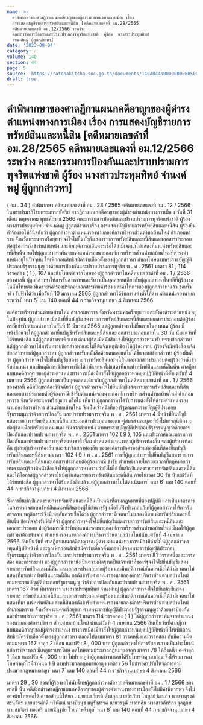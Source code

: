 ```yaml
---
name: >-
  คำพิพากษาของศาลฎีกาแผนกคดีอาญาของผู้ดำรงตำแหน่งทางการเมือง เรื่อง
  การแสดงบัญชีรายการทรัพย์สินและหนี้สิน [คดีหมายเลขดำที่ อม.28/2565
  คดีหมายเลขแดงที่ อม.12/2566 ระหว่าง 
  คณะกรรมการป้องกันและปราบปรามการทุจริตแห่งชาติ  ผู้ร้อง  นางสาวประทุมทิพย์
  จำนงค์หมู่ ผู้ถูกกล่าวหา]
date: '2023-08-04'
category: ก
volume: 140
section: 44
page: 5
source: 'https://ratchakitcha.soc.go.th/documents/140A044N0000000000500.pdf'
draft: true
---
```


# คำพิพากษาของศาลฎีกาแผนกคดีอาญาของผู้ดำรงตำแหน่งทางการเมือง เรื่อง การแสดงบัญชีรายการทรัพย์สินและหนี้สิน [คดีหมายเลขดำที่ อม.28/2565 คดีหมายเลขแดงที่ อม.12/2566 ระหว่าง  คณะกรรมการป้องกันและปราบปรามการทุจริตแห่งชาติ  ผู้ร้อง  นางสาวประทุมทิพย์ จำนงค์หมู่ ผู้ถูกกล่าวหา]

( อม . 34 ) คําพิพากษา คดีหมายเลขดําที่ อม . 28 / 2565 คดีหมายเลขแดงที่ อม . 12 / 2566 ในพระปรมาภิไธยพระมหากษัตริย์ ศาลฎีกาแผนกคดีอาญาของผู้ดํารงตําแหน่งทางการเมือ ง วันที่ 31 เดือน พฤษภาคม พุทธศักราช 2566 คณะกรรมการป้องกันและปราบปรามการทุจริตแห่งชาติ ผู้ร้อง นางสาวประทุมทิพย์ จํานงค์หมู่ ผู้ถูกกล่าวหา เรื่อง การแสดงบัญชีรายการทรัพย์สินและหนี้สิน ผู้ร้องยื่นคําร้องขอให้วินิจฉัยว่า ผู้ถูกกล่าวหาตําแหน่งรองนายกองค์การบริหารส่วนตําบลบ้านใหม่ อําเภอมหาราช จังหวัดพระนครศรีอยุธยา จงใจไม่ยื่นบัญชีแสดงรายการทรัพย์สินและหนี้สินและเอกสารประกอบ ต่อผู้ร้องกรณีเข้ารับตําแหน่ง และมีพฤติการณ์อันควรเชื่อได้ว่ามีเจตนาไม่แสดงที่มาแห่งทรัพย์สินและหนี้สินนั้น ขอให้ผู้ถูกกล่าวหาพ้นจากตําแหน่งรองนายกองค์การบริหารส่วนตําบลบ้านใหม่ที่ดํารงตําแหน่งอยู่ในปัจจุบัน ให้เพิกถอนสิทธิสมัครรับเลือกตั้งของผู้ถูกกล่าวหา กับลงโทษตามพระราชบัญญัติประกอบรัฐธรรมนูญ ว่าด้วยการป้องกันและปราบปรามการทุจริต พ . ศ . 2561 มาตรา 81 , 114 วรรคสอง ( 1 ), 167 และนับโทษต่อจากโทษของผู้ถูกกล่าวหาในคดีหมายเลขดําที่ อม . 1 / 2566 ของศาลนี้ ผู้ถูกกล่าวหาให้การรับสารภาพและรับว่าเป็นบุคคลคนเดียวกับผู้ถูกกล่าวหาในคดีที่ผู้ร้องขอให้นับโทษต่อ พิเคราะห์คําร้องประกอบเอกสารท้ายคําร้อง และคําให้การของผู้ถูกกล่าวหาแล้ว ข้อเท็จจริง รับฟังได้ว่า เมื่อวันที่ 10 มกราคม 2565 ผู้ถูกกล่าวหาได้รับการแต่งตั้งให้ดํารงตําแหน่งรองนายก ระหว่าง ้ หนา 5 ่ เลม 140 ตอนที่ 44 ก ราชกิจจานุเบกษา 4 สิงหาคม 2566

องค์การบริหารส่วนตําบลบ้านใหม่ อําเภอมหาราช จังหวัดพระนครศรีอยุธยา และยังคงดํารงตําแหน่ง อยู่ในปัจจุบัน ผู้ถูกกล่าวหามีหน้าที่ยื่นบัญชีแสดงรายการทรัพย์สินและหนี้สินและเอกสารประกอบต่อผู้ร้อง กรณีเข้ารับตําแหน่งภายในวันที่ 11 มีนาคม 2565 แต่ผู้ถูกกล่าวหาไม่ยื่นภายในกําหนด ผู้ร้อง มีหนังสือแจ้งให้ผู้ถูกกล่าวหายื่นบัญชีทรัพย์สินและหนี้สินและเอกสารประกอบภายใน 30 วัน นับแต่วันที่ ได้รับหนังสือ แต่ผู้ถูกกล่าวหาเพิกเฉย ต่อมาผู้ร้องมีหนังสือแจ้งให้ผู้ถูกกล่าวหามารับทราบข้อกล่าวหา แต่ผู้ถูกกล่าวหาไม่มารับทราบข้อกล่าวหาและไม่ได้แจ้งเหตุขัดข้องให้ผู้ร้องทราบ ผู้ร้องจึงมีหนังสือ แจ้งข้อกล่าวหาแก่ผู้ถูกกล่าวหา ผู้ถูกกล่าวหารับหนังสือด้วยตนเองแต่ไม่ได้ชี้แจงแก้ข้อกล่าวหา ผู้ร้องมีมติว่า ผู้ถูกกล่าวหาจงใจไม่ยื่นบัญชีแสดงรายการทรัพย์สินและหนี้สินและเอกสารประกอบต่อผู้ร้องกรณีเข้ารับตําแหน่ง และมีพฤติการณ์อันควรเชื่อได้ว่ามีเจตนาไม่แสดงที่มาแห่งทรัพย์สินและหนี้สินนั้น ศาลฎีกาแผนกคดีอาญา ของผู้ดํารงตําแหน่งทางการเมืองมีคําสั่งให้ผู้ถูกกล่าวหาหยุดปฏิบัติหน้าที่ตั้งแต่วันที่ 4 เมษายน 2566 ผู้ถูกกล่าวหาเป็นบุคคลคนเดียวกับผู้ถูกกล่าวหาในคดีหมายเลขดําที่ อม . 1 / 2566 ของศาลนี้ คดีมีปัญหาต้องวินิจฉัยว่า ผู้ถูกกล่าวหาจงใจไม่ยื่นบัญชีแสดงรายการทรัพย์สินและหนี้สิน และเอกสารประกอบต่อผู้ร้องกรณีเข้ารับตําแหน่งรองนายกองค์การบริหารส่วนตําบลบ้านใหม่ อําเภอมหาราช จังหวัดพระนครศรีอยุธยา หรือไม่ เห็นว่า ผู้ถูกกล่าวหาได้รับการแต่งตั้งให้ดํารงตําแหน่งรองนายกองค์การบริหาร ส่วนตําบลบ้านใหม่ จึงเป็นเจ้าหน้าที่ของรัฐตามพระราชบัญญัติประกอบรัฐธรรมนูญว่าด้วยการป้องกัน และปราบปรามการทุจริต พ . ศ . 2561 มาตรา 4 มีหน้าที่ยื่นบัญชีแสดงรายการทรัพย์สินและหนี้สิน และเอกสารประกอบของตน คู่สมรส และบุตรที่ยังไม่บรรลุนิติภาวะต่อผู้ร้องเมื่อเข้ารับตําแหน่งและ พ้นจากตําแหน่ง ตามพระราชบัญญัติประกอบรัฐธรรมนูญว่าด้วยการป้องกันและปราบปรามการทุจริต พ . ศ . 2561 มาตรา 102 ( 9 ), 105 และประกาศคณะกรรมการป้องกันและปราบปรามการทุจริตแห่งชาติ เรื่อง กําหนดตําแหน่งของผู้บริหารท้องถิ่น รองผู้บริหารท้องถิ่น ผู้ช่วยผู้บริหารท้องถิ่น และสมาชิกสภาท้องถิ่น ขององค์การปกครองส่วนท้องถิ่นที่ต้องยื่นบัญชีทรัพย์สินและหนี้สินตามมาตรา 102 ( 9 ) พ . ศ . 2561 การที่ผู้ถูกกล่าวหาไม่ยื่นบัญชีแสดงรายการทรัพย์สินและหนี้สินและเอกสารประกอบต่อผู้ร้องกรณีเข้ารับ ตําแหน่งภายในระยะเวลาที่กฎหมายกําหนด และผู้ร้องมีหนังสือแจ้งให้ผู้ถูกกล่าวหาทราบว่ายังไม่ได้ ยื่นบัญชีแสดงรายการทรัพย์สินและหนี้สินและให้โอกาสผู้ถูกกล่าวหายื่นบัญชีแสดงรายการทรัพย์สินและหนี้สิน ภายในเวลา 30 วัน นับแต่วันที่ได้รับหนังสือ ผู้ถูกกล่าวหาได้รับหนังสือแล้วแต่ผู้ถูกกล่าวหาไม่ได้ดําเนินการ ้ หนา 6 ่ เลม 140 ตอนที่ 44 ก ราชกิจจานุเบกษา 4 สิงหาคม 2566

ซึ่งการยื่นบัญชีแสดงรายการทรัพย์สินและหนี้สินเป็นหน้าที่ตามกฎหมายที่ต้องปฏิบัติ และเป็นมาตรการ ในการตรวจสอบทรัพย์สินและหนี้สินของผู้ใช้อํานาจรัฐ เมื่อรับฟังประกอบกับที่ผู้ถูกกล่าวหาให้การรับสารภาพ พฤติการณ์จึงมีเหตุอันควรเชื่อได้ว่า ผู้ถูกกล่าวหามีเจตนาไม่แสดงที่มาแห่งทรัพย์สินและหนี้สินนั้น ข้อเท็จจริงรับฟังได้ว่า ผู้ถูกกล่าวหาจงใจไม่ยื่นบัญชีแสดงรายการทรัพย์สินและหนี้สินและเอกสารประกอบ ต่อผู้ร้องกรณีเข้ารับตําแหน่งรองนายกองค์การบริหารส่วนตําบลบ้านใหม่ มีผลให้ผู้ถูกกล่าวหาต้องพ้นจาก ตําแหน่งรองนายกองค์การบริหารส่วนตําบลบ้านใหม่นับแต่วันที่ 4 เมษายน 2566 อันเป็นวันที่ ศาลฎีกาแผนกคดีอาญาของผู้ดํารงตําแหน่งทางการเมืองมีคําสั่งให้ผู้ถูกกล่าวหาหยุดปฏิบัติหน้าที่ และถูกเพิกถอนสิทธิสมัครรับเลือกตั้งตลอดไปตามพระราชบัญญัติประกอบรัฐธรรมนูญว่าด้วยการป้องกัน และปราบปรามการทุจริต พ . ศ . 2561 มาตรา 81 วรรคหนึ่งและวรรคสอง และการกระทํา ของผู้ถูกกล่าวหายังเป็นความผิดฐานเป็นเจ้าหน้าที่ของรัฐจงใจไม่ยื่นบัญชีแสดงรายการทรัพย์สินและหนี้สิน และเอกสารประกอบต่อผู้ร้อง และมีพฤติการณ์อันควรเชื่อได้ว่ามีเจตนาไม่แสดงที่มาแห่งทรัพย์สินและหนี้สิน กรณีเข้ารับตําแหน่งรองนายกองค์การบริหารส่วนตําบลบ้านใหม่ ตามพระราชบัญญัติประกอบรัฐธรรมนูญ ว่าด้วยการป้องกันและปราบปรามการทุจริต พ . ศ . 2561 มาตรา 167 ด้วย พิพากษาว่า นางสาวประทุมทิพย์ จํานงค์หมู่ ผู้ถูกกล่าวหาจงใจไม่ยื่นบัญชีแสดงรายการ ทรัพย์สินและหนี้สินและเอกสารประกอบต่อผู้ร้อง และมีพฤติการณ์อันควรเชื่อได้ว่ามีเจตนาไม่แสดงที่มา แห่งทรัพย์สินและหนี้สินกรณีเข้ารับตําแหน่งรองนายกองค์การบริหารส่วนตําบลบ้านใหม่ อําเภอมหาราช จังหวัดพระนครศรีอยุธยา ตามพระราชบัญญัติประกอบรัฐธรรมนูญว่าด้วยการป้องกันและปราบปรามการทุจริต พ . ศ . 2561 มาตรา 114 วรรคสอง ( 1 ) ให้ผู้ถูกกล่าวหาพ้นจากตําแหน่งรองนายกองค์การบริหาร ส่วนตําบลบ้านใหม่ นับแต่วันที่ 4 เมษายน 2566 อันเป็นวันที่ศาลฎีกาแผนกคดีอาญาของผู้ดํารงตําแหน่ง ทางการเมืองมีคําสั่งให้ผู้ถูกกล่าวหาหยุดปฏิบัติหน้าที่ ให้เพิกถอนสิทธิสมัครรับเลือกตั้งของผู้ถูกกล่าวหา ตลอดไปตามมาตรา 81 วรรคหนึ่งและวรรคสอง กับมีความผิดตามมาตรา 167 จําคุก 2 เดือน และปรับ 8 , 000 บาท ผู้ถูกกล่าวหาให้การรับสารภาพเป็นประโยชน์แก่การพิจารณา มีเหตุบรรเทาโทษ ลดโทษตามประมวลกฎหมายอาญา มาตรา 78 ให้กึ่งหนึ่ง คงจําคุก 1 เดือน และปรับ 4 , 000 บาท ไม่ปรากฏว่าผู้ถูกกล่าวหาเคยได้รับโทษจําคุกมาก่อน จึงให้รอการลงโทษจําคุกไว้มีกําหนด 1 ปี ตามประมวลกฎหมายอาญา มาตรา 56 ไม่ชําระค่าปรับให้จัดการตามประมวลกฎหมายอาญา ้ หนา 7 ่ เลม 140 ตอนที่ 44 ก ราชกิจจานุเบกษา 4 สิงหาคม 2566

มาตรา 29 , 30 ส่วนที่ผู้ร้องขอให้นับโทษผู้ถูกกล่าวหาต่อจากคดีหมายเลขดําที่ อม . 1 / 2566 ของศาลนี้ นั้น คดีดังกล่าวศาลฎีกาแผนกคดีอาญาของผู้ดํารงตําแหน่งทางการเมืองยังไม่มีคําพิพากษา จึงไม่อาจนับโทษต่อได้ คําขอส่วนนี้ให้ยก . นายสมเกียรติ ตั้งสกุล นายวีรภัทร ไพบูลย์วัฒนกิจ นายจาตุรงค์ สรนุวัตร นายบวรศักดิ์ ทวิพัฒน์ นางปิยนุช มนูรังสรรค์ นายวรวุฒิ ทวาทศิน นางสาวภัทริกา จุลฤกษ์ นายสมจิตร์ ทองศรี นายณัฏฐชัย ไวยภาษจีรกุล ้ หนา 8 ่ เลม 140 ตอนที่ 44 ก ราชกิจจานุเบกษา 4 สิงหาคม 2566
